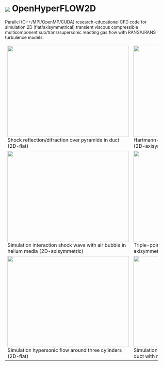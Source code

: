 # <img src=https://github.com/sergeas67/openhyperflow2d/blob/master/OpenHyperFLOW2D/doc/OpenHyperFLOW2D-Logo.png align=center> OpenHyperFLOW2D 
Parallel (C++/MPI/OpenMP/CUDA) research-educational CFD code for simulation 2D (flat/axisymmetrical) transient viscous compressible multicomponent sub/trans/supersonic reacting gas flow with RANS/URANS turbulence models. 

<table>
<tr>
<td>
<a href='http://www.youtube.com/watch?feature=player_embedded&v=77A-nXxhyZQ' target='_blank'><img src='http://img.youtube.com/vi/77A-nXxhyZQ/0.jpg' width='400' height=300 /></a>
<br>Shock reflection/difraction over pyramide in duct (2D-flat)
</td>
<td>
<a href='http://www.youtube.com/watch?feature=player_embedded&v=Lysyg37Nrb0' target='_blank'><img src='http://img.youtube.com/vi/Lysyg37Nrb0/0.jpg' width='400' height=300 /></a>
<br>Hartmann-Sprenger resonator simulation using GPU (2D-axisymmetric)
</td>
</tr>
<tr>
<td>
<a href='http://www.youtube.com/watch?feature=player_embedded&v=LGgeabx_6nI' target='_blank'><img src='http://img.youtube.com/vi/LGgeabx_6nI/0.jpg' width='400' height=300 /></a>
<br>Simulation interaction shock wave with air bubble in helium media (2D-axisymmetric)
</td>
<td>
<a href='http://www.youtube.com/watch?feature=player_embedded&v=Kg9Bb66fZJY' target='_blank'><img src='http://img.youtube.com/vi/Kg9Bb66fZJY/0.jpg' width='400' height=300 /></a>
<br>Triple-point shock interaction test case (2D-axisymmetric) 
</td>
</tr>
<tr>
<td>
<img src='http://raw.githubusercontent.com/sergeas67/OpenHyperFLOW2D/wiki/3Cyl2d-Mach-opt.gif' width='400' height=300 />
<br>Simulation hypersonic flow around three cylinders (2D-flat)
</td>
<td>
<img src='http://raw.githubusercontent.com/sergeas67/OpenHyperFLOW2D/wiki/IDesignCFD-Mach.gif' width='400' height=300 />
<br>Simulation of propagation supersonic flow in the duct with narrowing (2D-flat) 
</td>
</tr>

</table>

